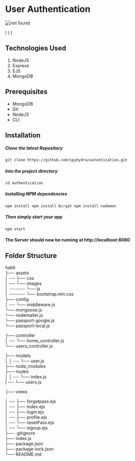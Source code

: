 # User Authentication

![not found](https://user-images.githubusercontent.com/49969478/208823772-af5c40ca-9dc5-4907-a084-d4913988583b.png)

)
)
)
## Technologies Used
1.  NodeJS
2.  Express
3.  EJS
4.  MongoDB

## Prerequisites
- MongoDB
- Git
- NodeJS
- CLI

## Installation

##### Clone the latest Repository

`git clone https://github.com/spyhydra/autentication.git`

##### Into the project directory

`cd authentication`

##### Installing NPM dependencies

`npm install
 npm install bcrypt
 npm install nodemon
`

##### Then simply start your app

`npm start`

#### The Server should now be running at http://localhost:8080

## Folder Structure

habit <br>
├── assets <br>
│ --- ├── css <br>
│ --- └── images <br>
│ -------- └── js <br>
│ -------- └── bootstrap.min.css <br>
├── config <br>
│ --- └── middleware.js <br>
      └── mongoose.js <br>
      └── nodemailer.js <br>
      └── passport-google.js <br>
      └── passport-local.js <br>
      
├── controller <br>
│ --- └── home_controller.js  <br>
      └── users_controller.js <br>
     

├── models <br>
│
│ --- └── user.js <br>
├── node_modules <br>
├── routes <br>
│ 
│ --- └── index.js <br>
| --- └── users.js

├── views <br>

│ --- ├── forgetpass.ejs <br>
│ --- ├── index.ejs <br>
│ --- ├── login.ejs <br>
│ --- ├── profile.ejs <br>
│ --- └── resetPass.ejs <br>
│ --- └── signup.ejs <br>
├── .gitignore <br>
├── index.js <br>
├── package.json <br>
├── package-lock.json <br>
└── README.md <br>
